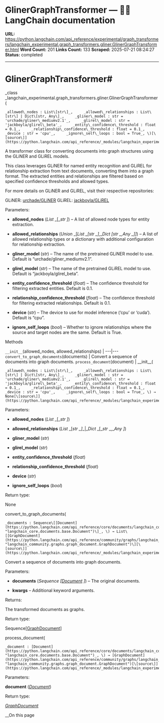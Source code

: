 # GlinerGraphTransformer — 🦜🔗 LangChain  documentation

**URL:** https://python.langchain.com/api_reference/experimental/graph_transformers/langchain_experimental.graph_transformers.gliner.GlinerGraphTransformer.html
**Word Count:** 201
**Links Count:** 133
**Scraped:** 2025-07-21 08:24:27
**Status:** completed

---

# GlinerGraphTransformer\#

_class _langchain\_experimental.graph\_transformers.gliner.GlinerGraphTransformer\(

    _allowed\_nodes : List\[str\]_,     _allowed\_relationships : List\[str\] | Dict\[str, Any\]_,     _gliner\_model : str = 'urchade/gliner\_mediumv2.1'_,     _glirel\_model : str = 'jackboyla/glirel\_beta'_,     _entity\_confidence\_threshold : float = 0.1_,     _relationship\_confidence\_threshold : float = 0.1_,     _device : str = 'cpu'_,     _ignore\_self\_loops : bool = True_, \)[\[source\]](https://python.langchain.com/api_reference/_modules/langchain_experimental/graph_transformers/gliner.html#GlinerGraphTransformer)\#     

A transformer class for converting documents into graph structures using the GLiNER and GLiREL models.

This class leverages GLiNER for named entity recognition and GLiREL for relationship extraction from text documents, converting them into a graph format. The extracted entities and relationships are filtered based on specified confidence thresholds and allowed types.

For more details on GLiNER and GLiREL, visit their respective repositories:     

GLiNER: [urchade/GLiNER](https://github.com/urchade/GLiNER) GLiREL: [jackboyla/GLiREL](https://github.com/jackboyla/GLiREL/tree/main)

Parameters:     

  * **allowed\_nodes** \(_List_ _\[__str_ _\]_\) – A list of allowed node types for entity extraction.

  * **allowed\_relationships** \(_Union_ _\[__List_ _\[__str_ _\]__,__Dict_ _\[__str_ _,__Any_ _\]__\]_\) – A list of allowed relationship types or a dictionary with additional configuration for relationship extraction.

  * **gliner\_model** \(_str_\) – The name of the pretrained GLiNER model to use. Default is “urchade/gliner\_mediumv2.1”.

  * **glirel\_model** \(_str_\) – The name of the pretrained GLiREL model to use. Default is “jackboyla/glirel\_beta”.

  * **entity\_confidence\_threshold** \(_float_\) – The confidence threshold for filtering extracted entities. Default is 0.1.

  * **relationship\_confidence\_threshold** \(_float_\) – The confidence threshold for filtering extracted relationships. Default is 0.1.

  * **device** \(_str_\) – The device to use for model inference \(‘cpu’ or ‘cuda’\). Default is “cpu”.

  * **ignore\_self\_loops** \(_bool_\) – Whether to ignore relationships where the source and target nodes are the same. Default is True.

Methods

`__init__`\(allowed\_nodes, allowed\_relationships\) |    ---|---   `convert_to_graph_documents`\(documents\) | Convert a sequence of documents into graph documents.   `process_document`\(document\) |       \_\_init\_\_\(

    _allowed\_nodes : List\[str\]_,     _allowed\_relationships : List\[str\] | Dict\[str, Any\]_,     _gliner\_model : str = 'urchade/gliner\_mediumv2.1'_,     _glirel\_model : str = 'jackboyla/glirel\_beta'_,     _entity\_confidence\_threshold : float = 0.1_,     _relationship\_confidence\_threshold : float = 0.1_,     _device : str = 'cpu'_,     _ignore\_self\_loops : bool = True_, \) → None[\[source\]](https://python.langchain.com/api_reference/_modules/langchain_experimental/graph_transformers/gliner.html#GlinerGraphTransformer.__init__)\#     

Parameters:     

  * **allowed\_nodes** \(_List_ _\[__str_ _\]_\)

  * **allowed\_relationships** \(_List_ _\[__str_ _\]__|__Dict_ _\[__str_ _,__Any_ _\]_\)

  * **gliner\_model** \(_str_\)

  * **glirel\_model** \(_str_\)

  * **entity\_confidence\_threshold** \(_float_\)

  * **relationship\_confidence\_threshold** \(_float_\)

  * **device** \(_str_\)

  * **ignore\_self\_loops** \(_bool_\)

Return type:     

None

convert\_to\_graph\_documents\(

    _documents : Sequence\[[Document](https://python.langchain.com/api_reference/core/documents/langchain_core.documents.base.Document.html#langchain_core.documents.base.Document "langchain_core.documents.base.Document")\]_, \) → List\[[GraphDocument](https://python.langchain.com/api_reference/community/graphs/langchain_community.graphs.graph_document.GraphDocument.html#langchain_community.graphs.graph_document.GraphDocument "langchain_community.graphs.graph_document.GraphDocument")\][\[source\]](https://python.langchain.com/api_reference/_modules/langchain_experimental/graph_transformers/gliner.html#GlinerGraphTransformer.convert_to_graph_documents)\#     

Convert a sequence of documents into graph documents.

Parameters:     

  * **documents** \(_Sequence_ _\[_[_Document_](https://python.langchain.com/api_reference/core/documents/langchain_core.documents.base.Document.html#langchain_core.documents.base.Document "langchain_core.documents.base.Document") _\]_\) – The original documents.

  * **kwargs** – Additional keyword arguments.

Returns:     

The transformed documents as graphs.

Return type:     

Sequence\[[GraphDocument](https://python.langchain.com/api_reference/neo4j/graphs/langchain_neo4j.graphs.graph_document.GraphDocument.html#langchain_neo4j.graphs.graph_document.GraphDocument "langchain_neo4j.graphs.graph_document.GraphDocument")\]

process\_document\(

    _document : [Document](https://python.langchain.com/api_reference/core/documents/langchain_core.documents.base.Document.html#langchain_core.documents.base.Document "langchain_core.documents.base.Document")_, \) → [GraphDocument](https://python.langchain.com/api_reference/community/graphs/langchain_community.graphs.graph_document.GraphDocument.html#langchain_community.graphs.graph_document.GraphDocument "langchain_community.graphs.graph_document.GraphDocument")[\[source\]](https://python.langchain.com/api_reference/_modules/langchain_experimental/graph_transformers/gliner.html#GlinerGraphTransformer.process_document)\#     

Parameters:     

**document** \([_Document_](https://python.langchain.com/api_reference/core/documents/langchain_core.documents.base.Document.html#langchain_core.documents.base.Document "langchain_core.documents.base.Document")\)

Return type:     

[_GraphDocument_](https://python.langchain.com/api_reference/community/graphs/langchain_community.graphs.graph_document.GraphDocument.html#langchain_community.graphs.graph_document.GraphDocument "langchain_community.graphs.graph_document.GraphDocument")

__On this page